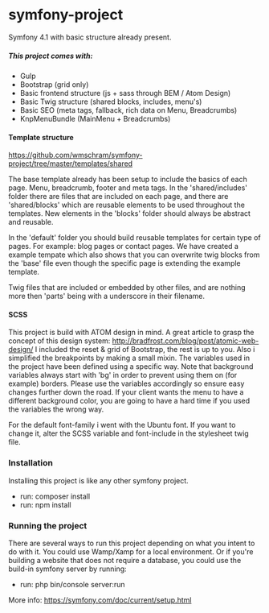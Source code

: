 # symfony-project
Symfony 4.1 with basic structure already present.

##### This project comes with:
- Gulp
- Bootstrap (grid only)
- Basic frontend structure (js + sass through BEM / Atom Design)
- Basic Twig structure (shared blocks, includes, menu's)
- Basic SEO (meta tags, fallback, rich data on Menu, Breadcrumbs)
- KnpMenuBundle (MainMenu + Breadcrumbs)


#### Template structure
https://github.com/wmschram/symfony-project/tree/master/templates/shared

The base template already has been setup to include the basics of each page. Menu, breadcrumb, footer and meta tags.
In the 'shared/includes' folder there are files that are included on each page, and there are 'shared/blocks' which are reusable elements to be used throughout the templates. New elements in the 'blocks' folder should always be abstract and reusable.

In the 'default' folder you should build reusable templates for certain type of pages. For example: blog pages or contact pages.
We have created a example tempate which also shows that you can overwrite twig blocks from the 'base' file even though the specific page is extending the example template.

Twig files that are included or embedded by other files, and are nothing more then 'parts' being with a underscore in their filename.


#### SCSS
This project is build with ATOM design in mind.
A great article to grasp the concept of this design system: http://bradfrost.com/blog/post/atomic-web-design/ 
I included the reset & grid of Bootstrap, the rest is up to you. Also i simplified the breakpoints by making a small mixin.
The variables used in the project have been defined using a specific way. Note that background variables always start with 'bg' in order to prevent using them on (for example) borders. Please use the variables accordingly so ensure easy changes further down the road. If your client wants the menu to have a different background color, you are going to have a hard time if you used the variables the wrong way.

For the default font-family i went with the Ubuntu font. If you want to change it, alter the SCSS variable and font-include in the stylesheet twig file.

### Installation
Installing this project is like any other symfony project.

- run: composer install
- run: npm install



### Running the project
There are several ways to run this project depending on what you intent to do with it.
You could use Wamp/Xamp for a local environment. Or if you're building a website that does not require a database,
you could use the build-in symfony server by running:

- run: php bin/console server:run

More info: https://symfony.com/doc/current/setup.html 
